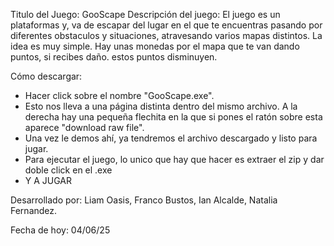 Titulo del Juego: GooScape
Descripción del juego:
El juego es un plataformas y, va de escapar del lugar en el que te encuentras pasando por diferentes obstaculos y situaciones, atravesando varios mapas distintos.
La idea es muy simple. Hay unas monedas por el mapa que te van dando puntos, si recibes daño. estos puntos disminuyen. 

Cómo descargar:
- Hacer click sobre el nombre "GooScape.exe".
- Esto nos lleva a una página distinta dentro del mismo archivo. A la derecha hay una pequeña flechita en la que si pones el ratón sobre esta aparece "download raw file".
- Una vez le demos ahí, ya tendremos el archivo descargado y listo para jugar.
- Para ejecutar el juego, lo unico que hay que hacer es extraer el zip y dar doble click en el .exe
- Y A JUGAR

Desarrollado por: Liam Oasis, Franco Bustos, Ian Alcalde, Natalia Fernandez.

Fecha de hoy: 04/06/25



